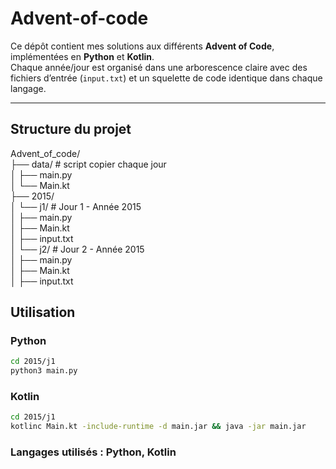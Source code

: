 # Advent-of-code

Ce dépôt contient mes solutions aux différents **Advent of Code**, implémentées en **Python** et **Kotlin**.  
Chaque année/jour est organisé dans une arborescence claire avec des fichiers d’entrée (`input.txt`) et un squelette de code identique dans chaque langage.

---

## Structure du projet

Advent_of_code/  
├── data/ # script copier chaque jour  
│ ├── main.py  
│ └── Main.kt  
├── 2015/  
│ └── j1/ # Jour 1 - Année 2015  
│ ├── main.py  
│ ├── Main.kt  
│ ├── input.txt  
│ └── j2/ # Jour 2 - Année 2015  
│ ├── main.py  
│ ├── Main.kt  
│ ├── input.txt  

## Utilisation

### Python

```bash
cd 2015/j1
python3 main.py
```

### Kotlin

```bash
cd 2015/j1
kotlinc Main.kt -include-runtime -d main.jar && java -jar main.jar
```

### Langages utilisés : Python, Kotlin
